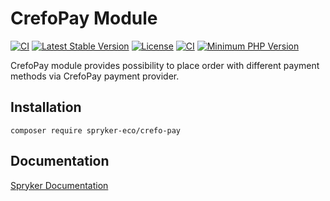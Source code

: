 # CrefoPay Module
[![CI](https://github.com/spryker-eco/crefo-pay/actions/workflows/ci.yml/badge.svg)](https://github.com/spryker-eco/crefo-pay/actions/workflows/ci.yml)
[![Latest Stable Version](https://poser.pugx.org/spryker-eco/crefo-pay/v/stable.svg)](https://packagist.org/packages/spryker-eco/crefo-pay)
[![License](https://img.shields.io/github/license/spryker-eco/crefo-pay.svg?b=master)](https://github.com/spryker-eco/crefo-pay)
[![CI](https://scrutinizer-ci.com/g/spryker-eco/crefo-pay/badges/build.png?b=master)](https://scrutinizer-ci.com/g/spryker-eco/crefo-pay/build-status/master)
[![Minimum PHP Version](https://img.shields.io/badge/php-%3E%3D%207.4-8892BF.svg)](https://php.net/)

CrefoPay module provides possibility to place order with different payment methods via CrefoPay payment provider.

## Installation

```
composer require spryker-eco/crefo-pay
```

## Documentation

[Spryker Documentation](https://docs.spryker.com/developing_with_spryker/module_guide/modules.html)
